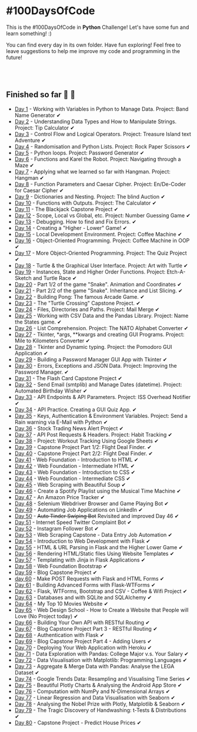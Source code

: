# #100DaysOfCode

This is the #100DaysOfCode in **Python** Challenge! Let's have some fun and learn something! :)

You can find every day in its own folder. Have fun exploring! Feel free to leave suggestions to help me improve my code and programming in the future!
<br/>
<br/>
<br/>
<br/>
## Finished so far 🥳 🎊
- [Day 1](https://github.com/Ma-Ko-dev/100DaysOfCode/tree/main/Day%20001) - Working with Variables in Python to Manage Data. Project: Band Name Generator ✔
- [Day 2](https://github.com/Ma-Ko-dev/100DaysOfCode/tree/main/Day%20002) - Understanding Data Types and How to Manipulate Strings. Project: Tip Calculator ✔
- [Day 3](https://github.com/Ma-Ko-dev/100DaysOfCode/tree/main/Day%20003) - Control Flow and Logical Operators. Project: Treasure Island text Adventure ✔
- [Day 4](https://github.com/Ma-Ko-dev/100DaysOfCode/tree/main/Day%20004) - Randomisation and Python Lists. Project: Rock Paper Scissors ✔
- [Day 5](https://github.com/Ma-Ko-dev/100DaysOfCode/tree/main/Day%20005) - Python loops. Project: Password Generator ✔
- [Day 6](https://github.com/Ma-Ko-dev/100DaysOfCode/tree/main/Day%20006) - Functions and Karel the Robot. Project: Navigating through a Maze ✔
- [Day 7](https://github.com/Ma-Ko-dev/100DaysOfCode/tree/main/Day%20007) - Applying what we learned so far with Hangman. Project: Hangman ✔
- [Day 8](https://github.com/Ma-Ko-dev/100DaysOfCode/tree/main/Day%20008) - Function Parameters and Caesar Cipher. Project: En/De-Coder for Caesar Cipher ✔
- [Day 9](https://github.com/Ma-Ko-dev/100DaysOfCode/tree/main/Day%20009) - Dictionaries and Nesting. Project: The blind Auction  ✔
- [Day 10](https://github.com/Ma-Ko-dev/100DaysOfCode/tree/main/Day%20010) - Functions with Outputs. Project: The Calculator ✔
- [Day 11](https://github.com/Ma-Ko-dev/100DaysOfCode/tree/main/Day%20011) - The Blackjack Capstone Project ✔
- [Day 12](https://github.com/Ma-Ko-dev/100DaysOfCode/tree/main/Day%20012) - Scope, Local vs Global, etc. Project: Number Guessing Game ✔
- [Day 13](https://github.com/Ma-Ko-dev/100DaysOfCode/tree/main/Day%20013) - Debugging. How to find and Fix Errors. ✔
- [Day 14](https://github.com/Ma-Ko-dev/100DaysOfCode/tree/main/Day%20014) - Creating a "Higher - Lower" Game! ✔
- [Day 15](https://github.com/Ma-Ko-dev/100DaysOfCode/tree/main/Day%20015) - Local Development Environment. Project: Coffee Machine ✔
- [Day 16](https://github.com/Ma-Ko-dev/100DaysOfCode/tree/main/Day%20016) - Object-Oriented Programming. Project: Coffee Machine in OOP ✔
- [Day 17](https://github.com/Ma-Ko-dev/100DaysOfCode/tree/main/Day%20017) - More Object-Oriented Programming. Project: The Quiz Project ✔
- [Day 18](https://github.com/Ma-Ko-dev/100DaysOfCode/tree/main/Day%20018) - Turtle & the Graphical User Interface. Project: Art with Turtle ✔
- [Day 19](https://github.com/Ma-Ko-dev/100DaysOfCode/tree/main/Day%20019) - Instances, State and Higher Order Functions. Project: Etch-A-Sketch and Turtle Race ✔
- [Day 20](https://github.com/Ma-Ko-dev/100DaysOfCode/tree/main/Day%20020) - Part 1/2 of the game "Snake". Animation and Coordinates ✔
- [Day 21](https://github.com/Ma-Ko-dev/100DaysOfCode/tree/main/Day%20021) - Part 2/2 of the game "Snake". Inheritance and List Slicing. ✔
- [Day 22](https://github.com/Ma-Ko-dev/100DaysOfCode/tree/main/Day%20022) - Building Pong: The famous Arcade Game. ✔
- [Day 23](https://github.com/Ma-Ko-dev/100DaysOfCode/tree/main/Day%20023) - The "Turtle Crossing" Capstone Project. ✔
- [Day 24](https://github.com/Ma-Ko-dev/100DaysOfCode/tree/main/Day%20024) - Files, Directories and Paths. Project: Mail Merge ✔
- [Day 25](https://github.com/Ma-Ko-dev/100DaysOfCode/tree/main/Day%20025) - Working with CSV Data and the Pandas Library. Project: Name the States game. ✔
- [Day 26](https://github.com/Ma-Ko-dev/100DaysOfCode/tree/main/Day%20026) - List Comprehension. Project: The NATO Alphabet Converter ✔
- [Day 27](https://github.com/Ma-Ko-dev/100DaysOfCode/tree/main/Day%20027) - Tkinter, *args, **kwargs and creating GUI Programs. Project: Mile to Kilometers Converter ✔
- [Day 28](https://github.com/Ma-Ko-dev/100DaysOfCode/tree/main/Day%20028) - Tkinter and Dynamic typing. Project: the Pomodoro GUI Application ✔
- [Day 29](https://github.com/Ma-Ko-dev/100DaysOfCode/tree/main/Day%20029) - Building a Password Manager GUI App with Tkinter ✔
- [Day 30](https://github.com/Ma-Ko-dev/100DaysOfCode/tree/main/Day%20030) - Errors, Exceptions and JSON Data. Project: Improving the Password Manager. ✔
- [Day 31](https://github.com/Ma-Ko-dev/100DaysOfCode/tree/main/Day%20031) - The Flash Card Capstone Project ✔
- [Day 32](https://github.com/Ma-Ko-dev/100DaysOfCode/tree/main/Day%20032) - Send Email (smtplib) and Manage Dates (datetime). Project: Automated Birthday Wisher ✔
- [Day 33](https://github.com/Ma-Ko-dev/100DaysOfCode/tree/main/Day%20033) - API Endpoints & API Parameters. Project: ISS Overhead Notifier ✔
- [Day 34](https://github.com/Ma-Ko-dev/100DaysOfCode/tree/main/Day%20034) - API Practice. Creating a GUI Quiz App. ✔
- [Day 35](https://github.com/Ma-Ko-dev/100DaysOfCode/tree/main/Day%20035) - Keys, Authentication & Environment Variables. Project: Send a Rain warning via E-Mail with Python ✔
- [Day 36](https://github.com/Ma-Ko-dev/100DaysOfCode/tree/main/Day%20036) - Stock Trading News Alert Project ✔
- [Day 37](https://github.com/Ma-Ko-dev/100DaysOfCode/tree/main/Day%20037) - API Post Requests & Headers. Project: Habit Tracking ✔
- [Day 38](https://github.com/Ma-Ko-dev/100DaysOfCode/tree/main/Day%20038) - Project: Workout Tracking Using Google Sheets ✔
- [Day 39](https://github.com/Ma-Ko-dev/100DaysOfCode/tree/main/Day%20039) - Capstone Project Part 1/2: Flight Deal Finder. ✔
- [Day 40](https://github.com/Ma-Ko-dev/100DaysOfCode/tree/main/Day%20040) - Capstone Project Part 2/2: Flight Deal Finder. ✔
- [Day 41](https://github.com/Ma-Ko-dev/100DaysOfCode/tree/main/Day%20041) - Web Foundation - Introduction to HTML ✔
- [Day 42](https://github.com/Ma-Ko-dev/100DaysOfCode/tree/main/Day%20042) - Web Foundation - Intermediate HTML ✔
- [Day 43](https://github.com/Ma-Ko-dev/100DaysOfCode/tree/main/Day%20043) - Web Foundation - Introduction to CSS ✔
- [Day 44](https://github.com/Ma-Ko-dev/100DaysOfCode/tree/main/Day%20044) - Web Foundation - Intermediate CSS ✔
- [Day 45](https://github.com/Ma-Ko-dev/100DaysOfCode/tree/main/Day%20045) - Web Scraping with Beautiful Soup ✔
- [Day 46](https://github.com/Ma-Ko-dev/100DaysOfCode/tree/main/Day%20046) - Create a Spotify Playlist using the Musical Time Machine ✔
- [Day 47](https://github.com/Ma-Ko-dev/100DaysOfCode/tree/main/Day%20047) - An Amazon Price Tracker ✔
- [Day 48](https://github.com/Ma-Ko-dev/100DaysOfCode/tree/main/Day%20048) - Selenium Webdriver Browser and Game Playing Bot ✔
- [Day 49](https://github.com/Ma-Ko-dev/100DaysOfCode/tree/main/Day%20049) - Automating Job Applications on LinkedIn ✔
- [Day 50](https://github.com/Ma-Ko-dev/100DaysOfCode/tree/main/Day%20050) - ~~Auto Tinder Swiping Bot~~ Revisited and improved Day 46 ✔
- [Day 51](https://github.com/Ma-Ko-dev/100DaysOfCode/tree/main/Day%20051) - Internet Speed Twitter Complaint Bot ✔
- [Day 52](https://github.com/Ma-Ko-dev/100DaysOfCode/tree/main/Day%20052) - Instagram Follower Bot ✔
- [Day 53](https://github.com/Ma-Ko-dev/100DaysOfCode/tree/main/Day%20053) - Web Scraping Capstone - Data Entry Job Automation ✔
- [Day 54](https://github.com/Ma-Ko-dev/100DaysOfCode/tree/main/Day%20054) - Introduction to Web Development with Flask ✔
- [Day 55](https://github.com/Ma-Ko-dev/100DaysOfCode/tree/main/Day%20055) - HTML & URL Parsing in Flask and the Higher Lower Game ✔
- [Day 56](https://github.com/Ma-Ko-dev/100DaysOfCode/tree/main/Day%20056) - Rendering HTML/Static files Using Website Templates ✔
- [Day 57](https://github.com/Ma-Ko-dev/100DaysOfCode/tree/main/Day%20057) - Templating with Jinja in Flask Applications ✔
- [Day 58](https://github.com/Ma-Ko-dev/100DaysOfCode/tree/main/Day%20058) - Web Foundation Bootstrap ✔
- [Day 59](https://github.com/Ma-Ko-dev/100DaysOfCode/tree/main/Day%20059) - Blog Capstone Project ✔
- [day 60](https://github.com/Ma-Ko-dev/100DaysOfCode/tree/main/Day%20060) - Make POST Requests with Flask and HTML Forms ✔
- [Day 61](https://github.com/Ma-Ko-dev/100DaysOfCode/tree/main/Day%20061) - Building Advanced Forms with Flask-WTForms ✔
- [Day 62](https://github.com/Ma-Ko-dev/100DaysOfCode/tree/main/Day%20062) - Flask, WTForms, Bootstrap and CSV - Coffee & Wifi Project ✔
- [Day 63](https://github.com/Ma-Ko-dev/100DaysOfCode/tree/main/Day%20063) - Databases and with SQLite and SQLAlchemy ✔
- [Day 64](https://github.com/Ma-Ko-dev/100DaysOfCode/tree/main/Day%20064) - My Top 10 Movies Website ✔
- [Day 65](https://github.com/Ma-Ko-dev/100DaysOfCode/tree/main/Day%20065) - Web Design School - How to Create a Website that People will Love (No Project today) ✔
- [Day 66](https://github.com/Ma-Ko-dev/100DaysOfCode/tree/main/Day%20066) - Building Your Own API with RESTful Routing ✔
- [Day 67](https://github.com/Ma-Ko-dev/100DaysOfCode/tree/main/Day%20067) - Blog Capstone Project Part 3 - RESTful Routing ✔
- [Day 68](https://github.com/Ma-Ko-dev/100DaysOfCode/tree/main/Day%20068) - Authentication with Flask ✔
- [Day 69](https://github.com/Ma-Ko-dev/100DaysOfCode/tree/main/Day%20069) - Blog Capstone Project Part 4 - Adding Users ✔ 
- [Day 70](https://github.com/Ma-Ko-dev/100DaysOfCode/tree/main/Day%20070) - Deploying Your Web Application with Heroku ✔
- [Day 71](https://github.com/Ma-Ko-dev/100DaysOfCode/tree/main/Day%20071) - Data Exploration with Pandas: College Major v.s. Your Salary ✔
- [Day 72](https://github.com/Ma-Ko-dev/100DaysOfCode/tree/main/Day%20072) - Data Visualisation with Matplotlib: Programming Languages ✔
- [Day 73](https://github.com/Ma-Ko-dev/100DaysOfCode/tree/main/Day%20073) - Aggregate & Merge Data with Pandas: Analyse the LEGA Dataset ✔
- [Day 74](https://github.com/Ma-Ko-dev/100DaysOfCode/tree/main/Day%20074) - Google Trends Data: Resampling and Visualising Time Series ✔
- [Day 75](https://github.com/Ma-Ko-dev/100DaysOfCode/tree/main/Day%20075) - Beautiful Plotly Charts & Analysing the Android App Store ✔
- [Day 76](https://github.com/Ma-Ko-dev/100DaysOfCode/tree/main/Day%20076) - Computation with NumPy and N-Dimensional Arrays ✔
- [Day 77](https://github.com/Ma-Ko-dev/100DaysOfCode/tree/main/Day%20077) - Linear Regression and Data Visualisation with Seaborn ✔
- [Day 78](https://github.com/Ma-Ko-dev/100DaysOfCode/tree/main/Day%20078) - Analysing the Nobel Prize with Plotly, Matplotlib & Seaborn ✔
- [Day 79](https://github.com/Ma-Ko-dev/100DaysOfCode/tree/main/Day%20079) - The Tragic Discovery of Handwashing: t-Tests & Distributions ✔
- [Day 80](https://github.com/Ma-Ko-dev/100DaysOfCode/tree/main/Day%20080) - Capstone Project - Predict House Prices ✔
